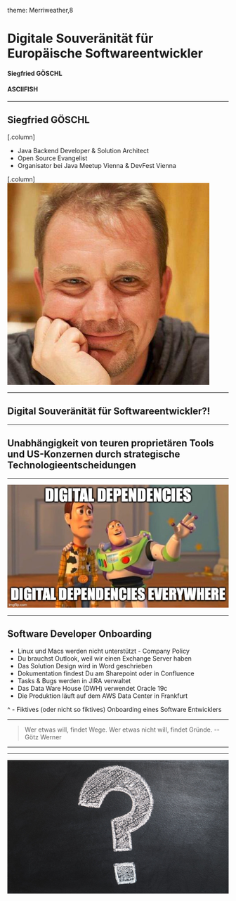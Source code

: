 theme: Merriweather,8
# Digitale Souveränität für Europäische Softwareentwickler
#### Siegfried GÖSCHL
#### ASCIIFISH

--- 

## Siegfried GÖSCHL

[.column]
* Java Backend Developer & Solution Architect
* Open Source Evangelist
* Organisator bei Java Meetup Vienna & DevFest Vienna

[.column]
![inline](./images/portrait.jpg)

---

## Digital Souveränität für Softwareentwickler?!

---

## Unabhängigkeit von teuren proprietären Tools und US-Konzernen durch strategische Technologieentscheidungen

---

![](./images/digitial-dependencies-everywhere.jpg)

---

## Software Developer Onboarding

* Linux und Macs werden nicht unterstützt - Company Policy
* Du brauchst Outlook, weil wir einen Exchange Server haben
* Das Solution Design wird in Word geschrieben
* Dokumentation findest Du am Sharepoint oder in Confluence
* Tasks & Bugs werden in JIRA verwaltet
* Das Data Ware House (DWH) verwendet Oracle 19c
* Die Produktion läuft auf dem AWS Data Center in Frankfurt 

^ - Fiktives (oder nicht so fiktives) Onboarding eines Software Entwicklers

---

> Wer etwas will, findet Wege. Wer etwas nicht will, findet Gründe.
-- Götz Werner

---



---
![](./images/questions-and-answers.jpg)

